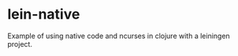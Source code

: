 lein-native
===========

Example of using native code and ncurses in clojure with a leiningen project.
